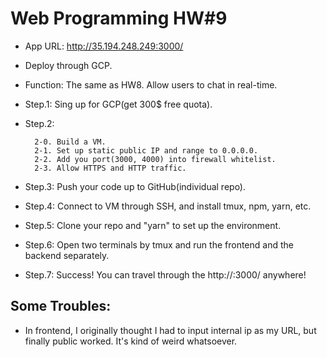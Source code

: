 # Web Programming HW#9

- App URL: http://35.194.248.249:3000/

- Deploy through GCP.

- Function: The same as HW8. Allow users to chat in real-time. 

- Step.1: Sing up for GCP(get 300$ free quota).

- Step.2: 

		2-0. Build a VM.
		2-1. Set up static public IP and range to 0.0.0.0.
		2-2. Add you port(3000, 4000) into firewall whitelist.
		2-3. Allow HTTPS and HTTP traffic.

- Step.3: Push your code up to GitHub(individual repo).

- Step.4: Connect to VM through SSH, and install tmux, npm, yarn, etc.

- Step.5: Clone your repo and "yarn" to set up the environment.

- Step.6: Open two terminals by tmux and run the frontend and the backend separately.

- Step.7: Success! You can travel through the http://<publicIP>:3000/ anywhere!


Some Troubles:
-
- In frontend, I originally thought I had to input internal ip as my URL, but finally public worked. It's kind of weird whatsoever.

